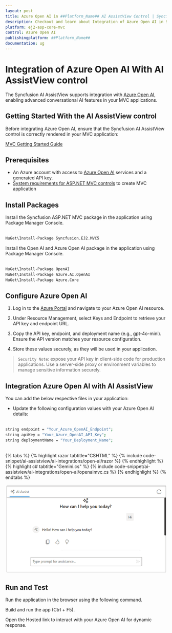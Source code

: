 ```yaml
---
layout: post
title: Azure Open AI in ##Platform_Name## AI AssistView Control | Syncfusion
description: Checkout and learn about Integration of Azure Open AI in Syncfusion ##Platform_Name## AI AssistView control of Syncfusion Essential JS 2 and more.
platform: ej2-asp-core-mvc
control: Azure Open AI
publishingplatform: ##Platform_Name##
documentation: ug
---
```

 
# Integration of Azure Open AI With AI AssistView control
 
The Syncfusion AI AssistView supports integration with [Azure Open AI](https://microsoft.github.io/PartnerResources/skilling/ai-ml-academy/resources/openai), enabling advanced conversational AI features in your MVC applications.
 
## Getting Started With the AI AssistView control
 
Before integrating Azure Open AI, ensure that the Syncfusion AI AssistView control is correctly rendered in your MVC application:
 
[ MVC Getting Started Guide](../getting-started)
 
## Prerequisites
 
* An Azure account with access to [Azure Open AI](https://microsoft.github.io/PartnerResources/skilling/ai-ml-academy/resources/openai) services and a generated API key.
* [System requirements for ASP.NET MVC controls](https://ej2.syncfusion.com/aspnetmvc/documentation/system-requirements) to create MVC application
 
## Install Packages
 
Install the Syncfusion ASP.NET MVC package in the application using Package Manager Console.
 
```bash
 
NuGet\Install-Package Syncfusion.EJ2.MVC5

```
 
Install the Open AI and Azure Open AI package in the application using Package Manager Console.
 
```bash
 
NuGet\Install-Package OpenAI
NuGet\Install-Package Azure.AI.OpenAI
NuGet\Install-Package Azure.Core

```
 
## Configure Azure Open AI
 
1. Log in to the [Azure Portal](https://portal.azure.com/#home) and navigate to your Azure Open AI resource.

2. Under Resource Management, select Keys and Endpoint to retrieve your API key and endpoint URL.  

3. Copy the API key, endpoint, and deployment name (e.g., gpt-4o-mini). Ensure the API version matches your resource configuration.

4. Store these values securely, as they will be used in your application.

> `Security Note`: expose your API key in client-side code for production applications. Use a server-side proxy or environment variables to manage sensitive information securely.
 
##  Integration Azure Open AI with AI AssistView
 
You can add the below respective files in your application:
 
* Update the following configuration values with your Azure Open AI details:
 
```bash
 
string endpoint = "Your_Azure_OpenAI_Endpoint";
string apiKey = "Your_Azure_OpenAI_API_Key";
string deploymentName = "Your_Deployment_Name";
 
```
 
{% tabs %}
{% highlight razor tabtitle="CSHTML" %}
{% include code-snippet/ai-assistview/ai-integrations/open-ai/razor %}
{% endhighlight %}
{% highlight c# tabtitle="Gemini.cs" %}
{% include code-snippet/ai-assistview/ai-integrations/open-ai/openaimvc.cs %}
{% endhighlight %}
{% endtabs %}

![Azure Open AI](../../images/open-ai.png)
 
## Run and Test
 
Run the application in the browser using the following command.
 
Build and run the app (Ctrl + F5).
 
Open the Hosted link to interact with your Azure Open AI for dynamic response.